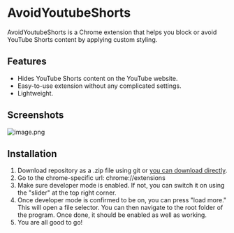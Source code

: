 # AvoidYoutubeShorts

AvoidYoutubeShorts is a Chrome extension that helps you block or avoid YouTube Shorts content by applying custom styling.

## Features

- Hides YouTube Shorts content on the YouTube website.
- Easy-to-use extension without any complicated settings.
- Lightweight.

## Screenshots

![image.png](https://i.postimg.cc/3WQ89Dkw/image.png)

## Installation

1. Download repository as a .zip file using git or [you can download directly]().
2. Go to the chrome-specific url: chrome://extensions
3. Make sure developer mode is enabled. If not, you can switch it on using the "slider" at the top right corner.
4. Once developer mode is confirmed to be on, you can press "load more." This will open a file selector. You can then navigate to the root folder of the program. Once done, it should be enabled as well as working.
5. You are all good to go!
